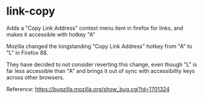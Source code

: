 # link-copy
Adds a "Copy Link Address" context menu item in firefox for links, and makes it accessible with hotkey "A"

Mozilla changed the longstanding "Copy Link Address" hotkey from "A" to "L" in Firefox 88. 

They have decided to not consider reverting this change, even though "L" is far less accessible than "A" and brings it out of sync with accessibility keys across other browsers.

Reference: https://bugzilla.mozilla.org/show_bug.cgi?id=1701324

